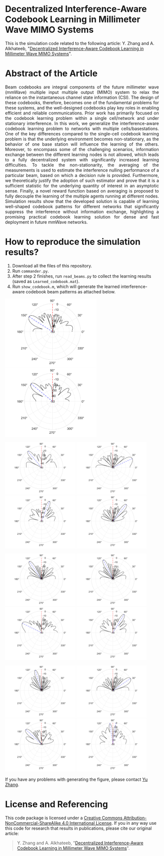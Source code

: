 # Decentralized Interference-Aware Codebook Learning in Millimeter Wave MIMO Systems
This is the simulation code related to the following article: Y. Zhang and A. Alkhateeb, "[Decentralized Interference-Aware Codebook Learning in Millimeter Wave MIMO Systems](https://arxiv.org/abs/2401.07479)".

# Abstract of the Article
<p align="justify"> Beam codebooks are integral components of the future millimeter wave (mmWave) multiple input multiple output (MIMO) system to relax the reliance on the instantaneous channel state information (CSI). The design of these codebooks, therefore, becomes one of the fundamental problems for these systems, and the well-designed codebooks play key roles in enabling efficient and reliable communications. Prior work has primarily focused on the codebook learning problem within a single cell/network and under stationary interference. In this work, we generalize the interference-aware codebook learning problem to networks with multiple cells/basestations. One of the key differences compared to the single-cell codebook learning problem is that the underlying environment becomes non-stationary, as the behavior of one base station will influence the learning of the others. Moreover, to encompass some of the challenging scenarios, information exchange between the different learning nodes is not allowed, which leads to a fully decentralized system with significantly increased learning difficulties. To tackle the non-stationarity, the averaging of the measurements is used to estimate the interference nulling performance of a particular beam, based on which a decision rule is provided. Furthermore, we theoretically justify the adoption of such estimator and prove that it is a sufficient statistic for the underlying quantity of interest in an asymptotic sense. Finally, a novel reward function based on averaging is proposed to fully decouple the learning of the multiple agents running at different nodes. Simulation results show that the developed solution is capable of learning well-shaped codebook patterns for different networks that significantly suppress the interference without information exchange, highlighting a promising practical codebook learning solution for dense and fast deployment in future mmWave networks. </p>

# How to reproduce the simulation results?
1. Download all the files of this repository.
2. Run `commander.py`.
3. After step 2 finishes, run `read_beams.py` to collect the learning results (saved as `Learned_codebook.mat`).
4. Run `show_codebook.m`, which will generate the learned interference-aware codebook beam patterns as attached below.

<p float="left">
  <img src="./figures/beam_1.png" alt="Beam 1" width="300"/>
  <img src="./figures/beam_2.png" alt="Beam 2" width="300"/>
</p>
<p float="left">
  <img src="./figures/beam_5.png" alt="Beam 5" width="230"/>
  <img src="./figures/beam_6.png" alt="Beam 6" width="230"/>
  <img src="./figures/beam_7.png" alt="Beam 7" width="230"/>
  <img src="./figures/beam_8.png" alt="Beam 8" width="230"/>
</p>
<p float="left">
  <img src="./figures/beam_9.png" alt="Beam 9" width="230"/>
  <img src="./figures/beam_10.png" alt="Beam 10" width="230"/>
  <img src="./figures/beam_11.png" alt="Beam 11" width="230"/>
  <img src="./figures/beam_12.png" alt="Beam 12" width="230"/>
</p>
<p float="left">
  <img src="./figures/beam_13.png" alt="Beam 13" width="230"/>
  <img src="./figures/beam_14.png" alt="Beam 14" width="230"/>
  <img src="./figures/beam_15.png" alt="Beam 15" width="230"/>
  <img src="./figures/beam_16.png" alt="Beam 16" width="230"/>
</p>

If you have any problems with generating the figure, please contact [Yu Zhang](https://www.linkedin.com/in/yu-zhang-391275181/).

# License and Referencing
This code package is licensed under a [Creative Commons Attribution-NonCommercial-ShareAlike 4.0 International License](https://creativecommons.org/licenses/by-nc-sa/4.0/). If you in any way use this code for research that results in publications, please cite our original article:
> Y. Zhang and A. Alkhateeb, "[Decentralized Interference-Aware Codebook Learning in Millimeter Wave MIMO Systems](https://arxiv.org/abs/2401.07479)".
